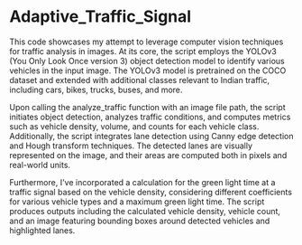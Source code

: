 # Adaptive_Traffic_Signal



This code showcases my attempt to leverage computer vision techniques for traffic analysis in images. At its core, the script employs the YOLOv3 (You Only Look Once version 3) object detection model to identify various vehicles in the input image. The YOLOv3 model is pretrained on the COCO dataset and extended with additional classes relevant to Indian traffic, including cars, bikes, trucks, buses, and more.

Upon calling the analyze_traffic function with an image file path, the script initiates object detection, analyzes traffic conditions, and computes metrics such as vehicle density, volume, and counts for each vehicle class. Additionally, the script integrates lane detection using Canny edge detection and Hough transform techniques. The detected lanes are visually represented on the image, and their areas are computed both in pixels and real-world units.

Furthermore, I've incorporated a calculation for the green light time at a traffic signal based on the vehicle density, considering different coefficients for various vehicle types and a maximum green light time. The script produces outputs including the calculated vehicle density, vehicle count, and an image featuring bounding boxes around detected vehicles and highlighted lanes.
